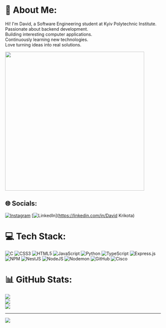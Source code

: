 # 💫 About Me:
Hi! I'm David, a Software Engineering student at Kyiv Polytechnic Institute.<br>Passionate about backend development.<br>Building interesting computer applications.<br>Continuously learning new technologies.<br>Love turning ideas into real solutions.<br>

 <img src="https://github.com/user-attachments/assets/8c446c94-838d-4c97-813b-13f1f3c4383a" width="450"/>



## 🌐 Socials:
[![Instagram](https://img.shields.io/badge/Instagram-%23E4405F.svg?logo=Instagram&logoColor=white)](https://instagram.com/krikotadavid) [![LinkedIn](https://img.shields.io/badge/LinkedIn-%230077B5.svg?logo=linkedin&logoColor=white)](https://linkedin.com/in/David Krikota) 

# 💻 Tech Stack:
![C](https://img.shields.io/badge/c-%2300599C.svg?style=for-the-badge&logo=c&logoColor=white) ![CSS3](https://img.shields.io/badge/css3-%231572B6.svg?style=for-the-badge&logo=css3&logoColor=white) ![HTML5](https://img.shields.io/badge/html5-%23E34F26.svg?style=for-the-badge&logo=html5&logoColor=white) ![JavaScript](https://img.shields.io/badge/javascript-%23323330.svg?style=for-the-badge&logo=javascript&logoColor=%23F7DF1E) ![Python](https://img.shields.io/badge/python-3670A0?style=for-the-badge&logo=python&logoColor=ffdd54) ![TypeScript](https://img.shields.io/badge/typescript-%23007ACC.svg?style=for-the-badge&logo=typescript&logoColor=white) ![Express.js](https://img.shields.io/badge/express.js-%23404d59.svg?style=for-the-badge&logo=express&logoColor=%2361DAFB) ![NPM](https://img.shields.io/badge/NPM-%23CB3837.svg?style=for-the-badge&logo=npm&logoColor=white) ![NestJS](https://img.shields.io/badge/nestjs-%23E0234E.svg?style=for-the-badge&logo=nestjs&logoColor=white) ![NodeJS](https://img.shields.io/badge/node.js-6DA55F?style=for-the-badge&logo=node.js&logoColor=white) ![Nodemon](https://img.shields.io/badge/NODEMON-%23323330.svg?style=for-the-badge&logo=nodemon&logoColor=%BBDEAD) ![GitHub](https://img.shields.io/badge/github-%23121011.svg?style=for-the-badge&logo=github&logoColor=white) ![Cisco](https://img.shields.io/badge/cisco-%23049fd9.svg?style=for-the-badge&logo=cisco&logoColor=black)
# 📊 GitHub Stats:
![](https://github-readme-stats.vercel.app/api?username=DavidkJun&theme=dracula&hide_border=false&include_all_commits=false&count_private=false)<br/>
![](https://github-readme-streak-stats.herokuapp.com/?user=DavidkJun&theme=dracula&hide_border=false)<br/>
![](https://github-readme-stats.vercel.app/api/top-langs/?username=DavidkJun&theme=dracula&hide_border=false&include_all_commits=false&count_private=false&layout=compact)

---
[![](https://visitcount.itsvg.in/api?id=DavidkJun&icon=0&color=0)](https://visitcount.itsvg.in)

<!-- Proudly created with GPRM ( https://gprm.itsvg.in ) -->
